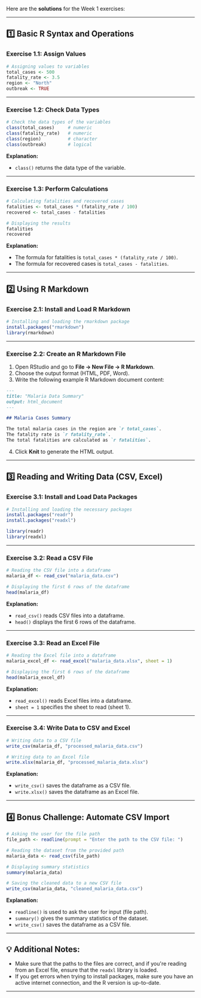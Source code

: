 Here are the **solutions** for the Week 1 exercises:

---

## **1️⃣ Basic R Syntax and Operations**

### **Exercise 1.1: Assign Values**  
```r
# Assigning values to variables
total_cases <- 500
fatality_rate <- 3.5
region <- "North"
outbreak <- TRUE
```

---

### **Exercise 1.2: Check Data Types**  
```r
# Check the data types of the variables
class(total_cases)     # numeric
class(fatality_rate)   # numeric
class(region)          # character
class(outbreak)        # logical
```

**Explanation:**
- `class()` returns the data type of the variable.

---

### **Exercise 1.3: Perform Calculations**  
```r
# Calculating fatalities and recovered cases
fatalities <- total_cases * (fatality_rate / 100)
recovered <- total_cases - fatalities

# Displaying the results
fatalities
recovered
```

**Explanation:**
- The formula for fatalities is `total_cases * (fatality_rate / 100)`.
- The formula for recovered cases is `total_cases - fatalities`.

---

## **2️⃣ Using R Markdown**

### **Exercise 2.1: Install and Load R Markdown**  
```r
# Installing and loading the rmarkdown package
install.packages("rmarkdown")
library(rmarkdown)
```

---

### **Exercise 2.2: Create an R Markdown File**

1. Open RStudio and go to **File → New File → R Markdown**.
2. Choose the output format (HTML, PDF, Word).
3. Write the following example R Markdown document content:

```markdown
---
title: "Malaria Data Summary"
output: html_document
---

## Malaria Cases Summary

The total malaria cases in the region are `r total_cases`.  
The fatality rate is `r fatality_rate`.  
The total fatalities are calculated as `r fatalities`.

``` 

4. Click **Knit** to generate the HTML output.

---

## **3️⃣ Reading and Writing Data (CSV, Excel)**

### **Exercise 3.1: Install and Load Data Packages**  
```r
# Installing and loading the necessary packages
install.packages("readr")
install.packages("readxl")

library(readr)
library(readxl)
```

---

### **Exercise 3.2: Read a CSV File**  
```r
# Reading the CSV file into a dataframe
malaria_df <- read_csv("malaria_data.csv")

# Displaying the first 6 rows of the dataframe
head(malaria_df)
```

**Explanation:**
- `read_csv()` reads CSV files into a dataframe.
- `head()` displays the first 6 rows of the dataframe.

---

### **Exercise 3.3: Read an Excel File**  
```r
# Reading the Excel file into a dataframe
malaria_excel_df <- read_excel("malaria_data.xlsx", sheet = 1)

# Displaying the first 6 rows of the dataframe
head(malaria_excel_df)
```

**Explanation:**
- `read_excel()` reads Excel files into a dataframe.
- `sheet = 1` specifies the sheet to read (sheet 1).

---

### **Exercise 3.4: Write Data to CSV and Excel**  
```r
# Writing data to a CSV file
write_csv(malaria_df, "processed_malaria_data.csv")

# Writing data to an Excel file
write.xlsx(malaria_df, "processed_malaria_data.xlsx")
```

**Explanation:**
- `write_csv()` saves the dataframe as a CSV file.
- `write.xlsx()` saves the dataframe as an Excel file.

---

## **4️⃣ Bonus Challenge: Automate CSV Import**

```r
# Asking the user for the file path
file_path <- readline(prompt = "Enter the path to the CSV file: ")

# Reading the dataset from the provided path
malaria_data <- read_csv(file_path)

# Displaying summary statistics
summary(malaria_data)

# Saving the cleaned data to a new CSV file
write_csv(malaria_data, "cleaned_malaria_data.csv")
```

**Explanation:**
- `readline()` is used to ask the user for input (file path).
- `summary()` gives the summary statistics of the dataset.
- `write_csv()` saves the dataframe as a CSV file.

---

## **💡 Additional Notes:**  
- Make sure that the paths to the files are correct, and if you're reading from an Excel file, ensure that the `readxl` library is loaded.
- If you get errors when trying to install packages, make sure you have an active internet connection, and the R version is up-to-date.

---

